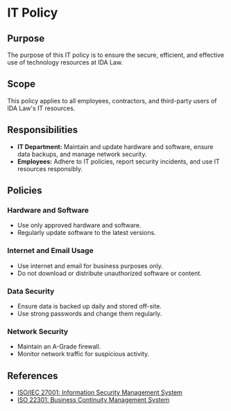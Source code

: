 # IT Policy

## Purpose
The purpose of this IT policy is to ensure the secure, efficient, and effective use of technology resources at IDA Law.

## Scope
This policy applies to all employees, contractors, and third-party users of IDA Law's IT resources.

## Responsibilities
- **IT Department:** Maintain and update hardware and software, ensure data backups, and manage network security.
- **Employees:** Adhere to IT policies, report security incidents, and use IT resources responsibly.

## Policies
### Hardware and Software
- Use only approved hardware and software.
- Regularly update software to the latest versions.

### Internet and Email Usage
- Use internet and email for business purposes only.
- Do not download or distribute unauthorized software or content.

### Data Security
- Ensure data is backed up daily and stored off-site.
- Use strong passwords and change them regularly.

### Network Security
- Maintain an A-Grade firewall.
- Monitor network traffic for suspicious activity.

## References
- [ISO/IEC 27001: Information Security Management System](https://www.iso.org/isoiec-27001-information-security.html)
- [ISO 22301: Business Continuity Management System](https://www.iso.org/iso-22301-business-continuity.html)
